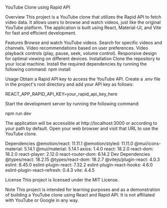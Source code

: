 YouTube Clone using Rapid API

Overview
This project is a YouTube clone that utilizes the Rapid API to fetch video data. It allows users to browse and watch videos, just like the original YouTube platform. The application is built using React, Material-UI, and Vite for fast and efficient development.

Features
Browse and watch YouTube videos.
Search for specific videos and channels.
Video recommendations based on user preferences.
Video playback controls (play, pause, seek, volume control).
Responsive design for optimal viewing on different devices.
Installation
Clone the repository to your local machine.
Install the required dependencies by running the following command:
npm install

Usage
Obtain a Rapid API key to access the YouTube API.
Create a .env file in the project's root directory and add your API key as follows:

REACT_APP_RAPID_API_KEY=your_rapid_api_key_here

Start the development server by running the following command:

npm run dev

The application will be accessible at http://localhost:3000 or according to your path by default. Open your web browser and visit that URL to use the YouTube clone.

Dependencies
@emotion/react: 11.11.1
@emotion/styled: 11.11.0
@mui/icons-material: 5.14.1
@mui/material: 5.14.1
axios: 1.4.0
react: 18.2.0
react-dom: 18.2.0
react-player: 2.12.0
react-router-dom: 6.14.2
Dev Dependencies
@types/react: 18.2.15
@types/react-dom: 18.2.7
@vitejs/plugin-react: 4.0.3
eslint: 8.45.0
eslint-plugin-react: 7.32.2
eslint-plugin-react-hooks: 4.6.0
eslint-plugin-react-refresh: 0.4.3
vite: 4.4.5

License
This project is licensed under the MIT License.

Note
This project is intended for learning purposes and as a demonstration of building a YouTube clone using React and Rapid API. It is not affiliated with YouTube or Google in any way.





